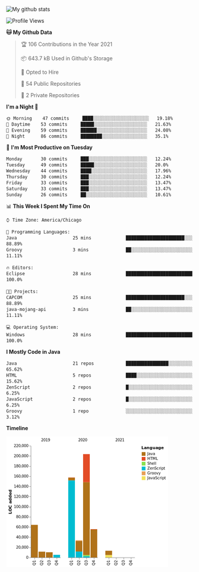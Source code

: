 ![My github stats](https://github-readme-stats.vercel.app/api?username=romvoid95&theme=gruvbox&include_all_commits=true&show_icons=true")

<!--START_SECTION:waka-->
![Profile Views](http://img.shields.io/badge/Profile%20Views-3-blue)

**🐱 My Github Data** 

> 🏆 106 Contributions in the Year 2021
 > 
> 📦 643.7 kB Used in Github's Storage 
 > 
> 💼 Opted to Hire
 > 
> 📜 54 Public Repositories 
 > 
> 🔑 2 Private Repositories  
 > 
**I'm a Night 🦉** 

```text
🌞 Morning    47 commits     ████░░░░░░░░░░░░░░░░░░░░░   19.18% 
🌆 Daytime    53 commits     █████░░░░░░░░░░░░░░░░░░░░   21.63% 
🌃 Evening    59 commits     ██████░░░░░░░░░░░░░░░░░░░   24.08% 
🌙 Night      86 commits     ████████░░░░░░░░░░░░░░░░░   35.1%

```
📅 **I'm Most Productive on Tuesday** 

```text
Monday       30 commits     ███░░░░░░░░░░░░░░░░░░░░░░   12.24% 
Tuesday      49 commits     █████░░░░░░░░░░░░░░░░░░░░   20.0% 
Wednesday    44 commits     ████░░░░░░░░░░░░░░░░░░░░░   17.96% 
Thursday     30 commits     ███░░░░░░░░░░░░░░░░░░░░░░   12.24% 
Friday       33 commits     ███░░░░░░░░░░░░░░░░░░░░░░   13.47% 
Saturday     33 commits     ███░░░░░░░░░░░░░░░░░░░░░░   13.47% 
Sunday       26 commits     ██░░░░░░░░░░░░░░░░░░░░░░░   10.61%

```


📊 **This Week I Spent My Time On** 

```text
⌚︎ Time Zone: America/Chicago

💬 Programming Languages: 
Java                     25 mins             ██████████████████████░░░   88.89% 
Groovy                   3 mins              ██░░░░░░░░░░░░░░░░░░░░░░░   11.11%

🔥 Editors: 
Eclipse                  28 mins             █████████████████████████   100.0%

🐱‍💻 Projects: 
CAPCOM                   25 mins             ██████████████████████░░░   88.89% 
java-mojang-api          3 mins              ██░░░░░░░░░░░░░░░░░░░░░░░   11.11%

💻 Operating System: 
Windows                  28 mins             █████████████████████████   100.0%

```

**I Mostly Code in Java** 

```text
Java                     21 repos            ████████████████░░░░░░░░░   65.62% 
HTML                     5 repos             ████░░░░░░░░░░░░░░░░░░░░░   15.62% 
ZenScript                2 repos             █░░░░░░░░░░░░░░░░░░░░░░░░   6.25% 
JavaScript               2 repos             █░░░░░░░░░░░░░░░░░░░░░░░░   6.25% 
Groovy                   1 repo              ░░░░░░░░░░░░░░░░░░░░░░░░░   3.12%

```


**Timeline**

![Chart not found](https://raw.githubusercontent.com/ROMVoid95/ROMVoid95/master/charts/bar_graph.png) 


<!--END_SECTION:waka-->
